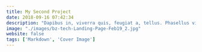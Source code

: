 ```yaml
---
title: My Second Project
date: 2018-09-16 07:42:34
description: "Dapibus in, viverra quis, feugiat a, tellus. Phasellus viverra nulla ut metus varius laoreet."
image: "./images/bz-tech-Landing-Page-Feb19_2.jpg"
website: false
tags: ['Markdown', 'Cover Image']
---
```

